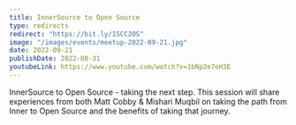 ```yaml
---
title: InnerSource to Open Source
type: redirects
redirect: "https://bit.ly/ISCC2OS"
image: "/images/events/meetup-2022-09-21.jpg"
date: 2022-09-21
publishDate: 2022-08-31
youtubeLink: https://www.youtube.com/watch?v=1bNp2e7oH3E
---
```


InnerSource to Open Source - taking the next step. This session will share experiences from both Matt Cobby & Mishari Muqbil on taking the path from Inner to Open Source and the benefits of taking that journey.

